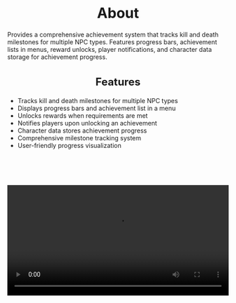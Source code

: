 <h1 style="text-align:center; font-size:2rem; font-weight:bold;">About</h1>

Provides a comprehensive achievement system that tracks kill and death milestones for multiple NPC types. Features progress bars, achievement lists in menus, reward unlocks, player notifications, and character data storage for achievement progress.

<h2 style="text-align:center; font-size:1.5rem; font-weight:bold;">Features</h2>

- Tracks kill and death milestones for multiple NPC types
- Displays progress bars and achievement list in a menu
- Unlocks rewards when requirements are met
- Notifies players upon unlocking an achievement
- Character data stores achievement progress
- Comprehensive milestone tracking system
- User-friendly progress visualization

<br><br>

<p align="center">
  <video width="900" style="max-width:100%; margin-bottom: 40px; margin-top: 20px;" controls>
    <source src="https://github.com/bleonheart/bleonheart.github.io/raw/refs/heads/main/docs/assets/Achievements.mp4" type="video/mp4">
    Your browser does not support the video tag.
  </video>
</p>

<br><br>

